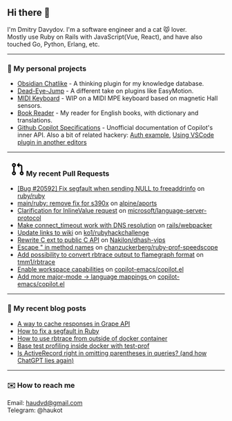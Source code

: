 ## Hi there 👋

I'm Dmitry Davydov. I'm a software engineer and a cat 😾 lover.\
Mostly use Ruby on Rails with JavaScript(Vue, React), and have also touched Go, Python, Erlang, etc.

---

### 🚧 My personal projects

- [Obsidian Chatlike](https://github.com/haukot/obsidian-chatlike) - A thinking plugin for my knowledge database.
- [Dead-Eye-Jump](https://github.com/haukot/dead-eye-jump) - A different take on plugins like EasyMotion.
- [MIDI Keyboard](https://github.com/haukot/midi_keyboard) - WIP on a MIDI MPE keyboard based on magnetic Hall sensors.
- [Book Reader](https://github.com/haukot/english_reader) - My reader for English books, with dictionary and translations.
- [Github Copilot Specifications](https://github.com/haukot/copilot_specifications) - Unofficial documentation of Copilot's inner API. Also a bit of related hackery: [Auth example](https://github.com/haukot/copilot_auth_example), [Using VSCode plugin in another editors](https://github.com/haukot/copilot_labs_plugin_base)

---

### &nbsp;&nbsp;![pull request](./assets/open_pr.svg) My recent Pull Requests
- [[Bug #20592] Fix segfault when sending NULL to freeaddrinfo](https://github.com/ruby/ruby/pull/11045) on [ruby/ruby](https://github.com/ruby/ruby/)
- [main/ruby: remove fix for s390x](https://gitlab.alpinelinux.org/alpine/aports/-/merge_requests/68498) on [alpine/aports](https://gitlab.alpinelinux.org/alpine/aports)
- [Clarification for InlineValue request](https://github.com/microsoft/language-server-protocol/pull/1982) on [microsoft/language-server-protocol](https://github.com/microsoft/language-server-protocol/)
- [Make connect_timeout work with DNS resolution](https://github.com/rails/webpacker/pull/3337) on [rails/webpacker](https://github.com/rails/webpacker/)
- [Update links to wiki](https://github.com/ko1/rubyhackchallenge/pull/88) on [ko1/rubyhackchallenge](https://github.com/ko1/rubyhackchallenge/)
- [Rewrite C ext to public C API](https://github.com/Nakilon/dhash-vips/pull/20) on [Nakilon/dhash-vips](https://github.com/Nakilon/dhash-vips/)
- [Escape " in method names](https://github.com/chanzuckerberg/ruby-prof-speedscope/pull/4) on [chanzuckerberg/ruby-prof-speedscope](https://github.com/chanzuckerberg/ruby-prof-speedscope)
- [Add possibility to convert rbtrace output to flamegraph format](https://github.com/tmm1/rbtrace/pull/98) on [tmm1/rbtrace](https://github.com/tmm1/rbtrace/)
- [Enable workspace capabilities](https://github.com/copilot-emacs/copilot.el/pull/146) on [copilot-emacs/copilot.el](https://github.com/copilot-emacs/copilot.el/)
- [Add more major-mode -> language mappings ](https://github.com/copilot-emacs/copilot.el/pull/147) on [copilot-emacs/copilot.el](https://github.com/copilot-emacs/copilot.el)

---

### 📖 My recent blog posts

- [A way to cache responses in Grape API](https://dev.to/haukot/easy-response-caching-for-grape-api-5324)
- [How to fix a segfault in Ruby](https://dev.to/haukot/how-to-fix-a-segfault-in-ruby-3584)
- [How to use rbtrace from outside of docker container](https://dev.to/haukot/how-to-use-rbtracer-from-outside-of-docker-container-kdf)
- [Base test profiling inside docker with test-prof](https://dev.to/haukot/base-test-profiling-inside-docker-with-test-prof-9d4)
- [Is ActiveRecord right in omitting parentheses in queries? (and how ChatGPT lies again)](https://dev.to/haukot/is-activerecord-right-in-omitting-parentheses-in-queries-and-how-chatgpt-lies-again-2dao)

---

### ✉️ How to reach me

Email: haudvd@gmail.com\
Telegram: @haukot 

<!--
**haukot/haukot** is a ✨ _special_ ✨ repository because its `README.md` (this file) appears on your GitHub profile.

Here are some ideas to get you started:

- 🔭 I’m currently working on ...
- 🌱 I’m currently learning ...
- 👯 I’m looking to collaborate on ...
- 🤔 I’m looking for help with ...
- 💬 Ask me about ...
- 📫 How to reach me: ...
- 😄 Pronouns: ...
- ⚡ Fun fact: ...
-->
